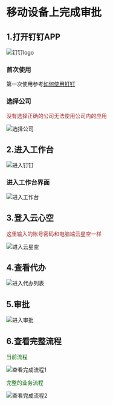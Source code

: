 

# 移动设备上完成审批



 

## 1.打开钉钉APP

![钉钉logo](./imgs/钉钉logo.jpg)

### 首次使用

第一次使用参考[如何使用钉钉](./使用钉钉.html)

### 选择公司



<font color=Brown>没有选择正确的公司无法使用公司内的应用</font>



 ![选择公司](./审批业务-imgs/进入钉钉选公司.jpg)





## 2.进入工作台





 ![进入钉钉](./审批业务-imgs/进入钉钉.jpg)
### 进入工作台界面





 ![进入工作台](./审批业务-imgs/进入工作台.jpg)







## 3.登入云心空

<font color=Brown>这里输入的账号密码和电脑端云星空一样</font>

![进入云星空](./审批业务-imgs/进入云星空.jpg)





## 4.查看代办



![进入代办列表](./审批业务-imgs/进入代办列表.jpg)



## 5.审批

 

![进入审批](./审批业务-imgs/进入审批.jpg)

## 6.查看完整流程

<font color=DarkGreen>当前流程</font>

![查看完成流程1](./审批业务-imgs/查看完成流程1.jpg)





<font color=DarkGreen>完整的业务流程</font>

![查看完成流程2](./审批业务-imgs/查看完成流程2.jpg)